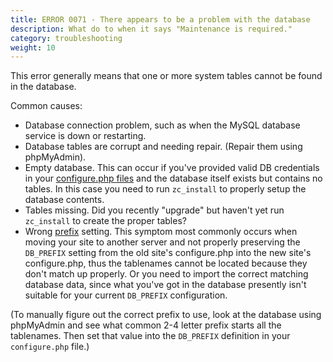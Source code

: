```yaml
---
title: ERROR 0071 - There appears to be a problem with the database
description: What do to when it says "Maintenance is required."
category: troubleshooting 
weight: 10
---
```


This error generally means that one or more system tables cannot be found in the database.

Common causes:

- Database connection problem, such as when the MySQL database service is down or restarting.
- Database tables are corrupt and needing repair. (Repair them using phpMyAdmin).
- Empty database. This can occur if you've provided valid DB credentials in your [configure.php files](/user/miscellaneous/configure/) and the database itself exists but contains no tables. In this case you need to run `zc_install` to properly setup the database contents.
- Tables missing.  Did you recently "upgrade" but haven't yet run `zc_install` to create the proper tables?
- Wrong [prefix](/user/miscellaneous/configure/#db_prefix) setting. This symptom most commonly occurs when moving your site to another server and not properly preserving the `DB_PREFIX` setting from the old site's configure.php into the new site's configure.php, thus the tablenames cannot be located because they don't match up properly. Or you need to import the correct matching database data, since what you've got in the database presently isn't suitable for your current `DB_PREFIX` configuration.

(To manually figure out the correct prefix to use, look at the database using phpMyAdmin and see what common 2-4 letter prefix starts all the tablenames. Then set that value into the `DB_PREFIX` definition in your `configure.php` file.)

